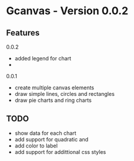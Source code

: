 # Gcanvas - Version 0.0.2

## Features
0.0.2
- added legend for chart
- 

0.0.1
- create multiple canvas elements
- draw simple lines, circles and rectangles
- draw pie charts and ring charts

## TODO
- show data for each chart
- add support for quadratic and
- add color to label
- add support for addittional css styles